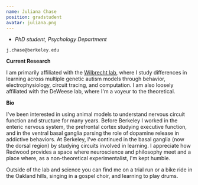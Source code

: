 ```yaml
---
name: Juliana Chase
position: gradstudent
avatar: juliana.png
---
```


- _PhD student, Psychology Department_<br>

<i class="fa fa-envelope-o"></i> `j.chase@berkeley.edu`

**Current Research**

I am primarily affiliated with the [Wilbrecht lab](https://wilbrecht.org/), where I study differences in learning across multiple genetic autism models through behavior, electrophysiology, circuit tracing, and computation. I am also loosely affiliated with the DeWeese lab, where I'm a voyeur to the theoretical. 

**Bio**

I've been interested in using animal models to understand nervous circuit function and structure for many years. Before Berkeley I worked in the enteric nervous system, the prefrontal cortex studying executive function, and in the ventral basal ganglia parsing the role of dopamine release in addictive behaviors. At Berkeley, I've continued in the basal ganglia (now the dorsal region) by studying circuits involved in learning. I appreciate how Redwood provides a space where neuroscience and philosophy meet and a place where, as a non-theoretical experimentalist, I'm kept humble. 

Outside of the lab and science you can find me on a trial run or a bike ride in the Oakland hills, singing in a gospel choir, and learning to play drums.